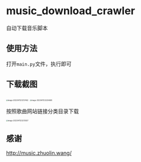 # music_download_crawler
自动下载音乐脚本

## 使用方法

打开`main.py`文件，执行即可

## 下载截图

<img src="http://p0.qhimg.com/t018f2e4664c3c9d21a.png" alt="image-20220411232137462" style="zoom:30%;" />

<img src="http://p0.qhimg.com/t01b81f00585eff0f74.png" alt="image-20220411232204885" style="zoom:30%;" />

按照歌曲网站链接分类目录下载

<img src="http://p0.qhimg.com/t01972754c5c723f1c5.png" alt="image-20220411232313927" style="zoom:30%;" />

## 感谢

http://music.zhuolin.wang/

